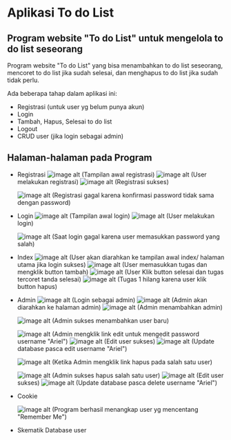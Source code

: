 # Aplikasi To do List
## Program website "To do List" untuk mengelola to do list seseorang


Program website "To do List" yang bisa menambahkan to do list seseorang, mencoret to do list jika sudah selesai, dan menghapus to do list jika sudah tidak perlu.

Ada beberapa tahap dalam aplikasi ini:

- Registrasi (untuk user yg belum punya akun)
- Login
- Tambah, Hapus, Selesai to do list
- Logout
- CRUD user (jika login sebagai admin)

## Halaman-halaman pada Program

- Registrasi
  ![image alt](https://github.com/Irgivensa12/Tugas5_235314022/blob/f4b2f75d6c0e2a9223a2738464ce960e8607b850/Screenshot/Registrasi%20Kosongan.png)
                                                                (Tampilan awal registrasi)
  ![image alt](https://github.com/Irgivensa12/Tugas5_235314022/blob/f4b2f75d6c0e2a9223a2738464ce960e8607b850/Screenshot/Registrasi%20w%20User.png)
                                                                (User melakukan registrasi)
  ![image alt](https://github.com/Irgivensa12/Tugas5_235314022/blob/f4b2f75d6c0e2a9223a2738464ce960e8607b850/Screenshot/Registrasi%20Sukses.png)
                                                                (Registrasi sukses)
  
  ![image alt](https://github.com/Irgivensa12/Tugas5_235314022/blob/0aadf98825d534d37fa0a6acd42dd0889685ce66/Screenshot/Register%20Gagal.png)
                                                                (Registrasi gagal karena konfirmasi password tidak sama dengan password)
- Login
   ![image alt](https://github.com/Irgivensa12/Tugas5_235314022/blob/0aadf98825d534d37fa0a6acd42dd0889685ce66/Screenshot/Login%20Kosongan.png)
                                                                (Tampilan awal login)
  ![image alt](https://github.com/Irgivensa12/Tugas5_235314022/blob/0aadf98825d534d37fa0a6acd42dd0889685ce66/Screenshot/Login%20w%20User.png)
                                                                (User melakukan login)
  
  ![image alt](https://github.com/Irgivensa12/Tugas5_235314022/blob/0aadf98825d534d37fa0a6acd42dd0889685ce66/Screenshot/Gagal%20Login.png)
                                                                (Saat login gagal karena user memasukkan password yang salah)                                             
- Index
  ![image alt](https://github.com/Irgivensa12/Tugas5_235314022/blob/0aadf98825d534d37fa0a6acd42dd0889685ce66/Screenshot/Index%20User%20non%20Admin.png)
                                                                (User akan diarahkan ke tampilan awal index/ halaman utama jika login sukses)
  ![image alt](https://github.com/Irgivensa12/Tugas5_235314022/blob/0aadf98825d534d37fa0a6acd42dd0889685ce66/Screenshot/Index%20Tambah%20Tugas.png)
                                                                (User memasukkan tugas dan mengklik button tambah)
  ![image alt](https://github.com/Irgivensa12/Tugas5_235314022/blob/0aadf98825d534d37fa0a6acd42dd0889685ce66/Screenshot/Index%20Selesai%20Tugas.png)
                                                                (User Klik button selesai dan tugas tercoret tanda selesai)
  ![image alt](https://github.com/Irgivensa12/Tugas5_235314022/blob/0aadf98825d534d37fa0a6acd42dd0889685ce66/Screenshot/Index%20Hapus%20Tugas.png)
                                                                (Tugas 1 hilang karena user klik button hapus)
- Admin
  ![image alt](https://github.com/Irgivensa12/Tugas5_235314022/blob/26b22b79929b99a73b713e9a7e6aba7e9e569da2/Screenshot/Login%20Admin.png)
                                                                (Login sebagai admin)
  ![image alt](https://github.com/Irgivensa12/Tugas5_235314022/blob/26b22b79929b99a73b713e9a7e6aba7e9e569da2/Screenshot/Halaman%20Admin.png)
                                                                (Admin akan diarahkan ke halaman admin)
  ![image alt](https://github.com/Irgivensa12/Tugas5_235314022/blob/26b22b79929b99a73b713e9a7e6aba7e9e569da2/Screenshot/Tambah%20User%20Admin.png)
                                                                (Admin menambahkan admin)
  
  ![image alt](https://github.com/Irgivensa12/Tugas5_235314022/blob/26b22b79929b99a73b713e9a7e6aba7e9e569da2/Screenshot/Sukses%20Tambah%20Admin.png)
                                                                (Admin sukses menambahkan user baru)

  ![image alt](https://github.com/Irgivensa12/Tugas5_235314022/blob/26b22b79929b99a73b713e9a7e6aba7e9e569da2/Screenshot/Edit%20User%20Admin.png)
                                                                (Admin mengklik link edit untuk mengedit password username "Ariel")
  ![image alt](https://github.com/Irgivensa12/Tugas5_235314022/blob/26b22b79929b99a73b713e9a7e6aba7e9e569da2/Screenshot/Edit%20Sukses%20Admin.png)
                                                                (Edit user sukses)
  ![image alt](https://github.com/Irgivensa12/Tugas5_235314022/blob/26b22b79929b99a73b713e9a7e6aba7e9e569da2/Screenshot/Update%20Database%20Admin.png)
                                                                (Update database pasca edit username "Ariel")
  
  ![image alt](https://github.com/Irgivensa12/Tugas5_235314022/blob/26b22b79929b99a73b713e9a7e6aba7e9e569da2/Screenshot/Konfir%20Hapus%20Admin.png)
                                                                (Ketika Admin mengklik link hapus pada salah satu user)

  ![image alt](https://github.com/Irgivensa12/Tugas5_235314022/blob/26b22b79929b99a73b713e9a7e6aba7e9e569da2/Screenshot/Sukses%20Hapus%20Admin.png)
                                                                (Admin sukses hapus salah satu user)
  ![image alt](https://github.com/Irgivensa12/Tugas5_235314022/blob/26b22b79929b99a73b713e9a7e6aba7e9e569da2/Screenshot/Edit%20Sukses%20Admin.png)
                                                                (Edit user sukses)
  ![image alt](https://github.com/Irgivensa12/Tugas5_235314022/blob/26b22b79929b99a73b713e9a7e6aba7e9e569da2/Screenshot/Halaman%20Admin.png)
                                                                (Update database pasca delete username "Ariel")
  
- Cookie

  ![image alt](https://github.com/Irgivensa12/Tugas5_235314022/blob/26b22b79929b99a73b713e9a7e6aba7e9e569da2/Screenshot/Cookie%20Sukses.png)
                                                                (Program berhasil menangkap user yg mencentang "Remember Me")
- Skematik Database user

